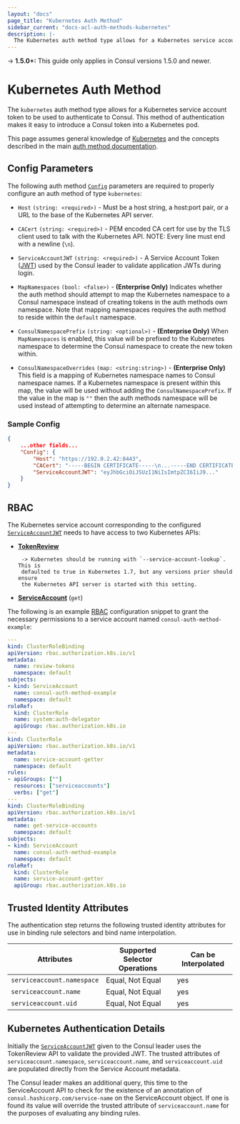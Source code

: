 ```yaml
---
layout: "docs"
page_title: "Kubernetes Auth Method"
sidebar_current: "docs-acl-auth-methods-kubernetes"
description: |-
  The Kubernetes auth method type allows for a Kubernetes service account token to be used to authenticate to Consul. This method of authentication makes it easy to introduce a Consul token into a Kubernetes pod.
---
```


-> **1.5.0+:**  This guide only applies in Consul versions 1.5.0 and newer.

# Kubernetes Auth Method

The `kubernetes` auth method type allows for a Kubernetes service account token
to be used to authenticate to Consul. This method of authentication makes it
easy to introduce a Consul token into a Kubernetes pod.

This page assumes general knowledge of [Kubernetes](https://kubernetes.io/) and
the concepts described in the main [auth method
documentation](/docs/acl/acl-auth-methods.html).

## Config Parameters

The following auth method [`Config`](/api/acl/auth-methods.html#config)
parameters are required to properly configure an auth method of type
`kubernetes`:

- `Host` `(string: <required>)` - Must be a host string, a host:port pair, or a
  URL to the base of the Kubernetes API server. 

- `CACert` `(string: <required>)` - PEM encoded CA cert for use by the TLS
  client used to talk with the Kubernetes API. NOTE: Every line must end with a
  newline (`\n`).

- `ServiceAccountJWT` `(string: <required>)` - A Service Account Token
  ([JWT](https://jwt.io/ "JSON Web Token")) used by the Consul leader to
  validate application JWTs during login.
  
- `MapNamespaces` `(bool: <false>)` - **(Enterprise Only)** Indicates whether 
  the auth method should attempt to map the Kubernetes namespace to a Consul 
  namespace instead of creating tokens in the auth methods own namespace. Note
  that mapping namespaces requires the auth method to reside within the
  `default` namespace.
  
- `ConsulNamespacePrefix` `(string: <optional>)` - **(Enterprise Only)** When
  `MapNamespaces` is enabled, this value will be prefixed to the Kubernetes
  namespace to determine the Consul namespace to create the new token within.

- `ConsulNamespaceOverrides` `(map: <string:string>)` - **(Enterprise Only)**
  This field is a mapping of Kubernetes namespace names to Consul namespace
  names. If a Kubernetes namespace is present within this map, the value will
  be used without adding the `ConsulNamespacePrefix`. If the value in the map
  is `""` then the auth methods namespace will be used instead of attempting
  to determine an alternate namespace.

### Sample Config

```json
{
    ...other fields...
    "Config": {
        "Host": "https://192.0.2.42:8443",
        "CACert": "-----BEGIN CERTIFICATE-----\n...-----END CERTIFICATE-----\n",
        "ServiceAccountJWT": "eyJhbGciOiJSUzI1NiIsImtpZCI6IiJ9..."
    }
}
```

## RBAC

The Kubernetes service account corresponding to the configured
[`ServiceAccountJWT`](/docs/acl/auth-methods/kubernetes.html#serviceaccountjwt)
needs to have access to two Kubernetes APIs:

- [**TokenReview**](https://kubernetes.io/docs/reference/generated/kubernetes-api/v1.11/#create-tokenreview-v1-authentication-k8s-io)

       -> Kubernetes should be running with `--service-account-lookup`. This is
       defaulted to true in Kubernetes 1.7, but any versions prior should ensure
       the Kubernetes API server is started with this setting. 

- [**ServiceAccount**](https://kubernetes.io/docs/reference/generated/kubernetes-api/v1.11/#read-serviceaccount-v1-core)
  (`get`)

The following is an example
[RBAC](https://kubernetes.io/docs/reference/access-authn-authz/rbac/)
configuration snippet to grant the necessary permissions to a service account
named `consul-auth-method-example`:

```yaml
---
kind: ClusterRoleBinding
apiVersion: rbac.authorization.k8s.io/v1
metadata:
  name: review-tokens
  namespace: default
subjects:
- kind: ServiceAccount
  name: consul-auth-method-example
  namespace: default
roleRef:
  kind: ClusterRole
  name: system:auth-delegator
  apiGroup: rbac.authorization.k8s.io
---
kind: ClusterRole
apiVersion: rbac.authorization.k8s.io/v1
metadata:
  name: service-account-getter
  namespace: default
rules:
- apiGroups: [""]
  resources: ["serviceaccounts"]
  verbs: ["get"]
---
kind: ClusterRoleBinding
apiVersion: rbac.authorization.k8s.io/v1
metadata:
  name: get-service-accounts
  namespace: default
subjects:
- kind: ServiceAccount
  name: consul-auth-method-example
  namespace: default
roleRef:
  kind: ClusterRole
  name: service-account-getter
  apiGroup: rbac.authorization.k8s.io
```

## Trusted Identity Attributes

The authentication step returns the following trusted identity attributes for 
use in binding rule selectors and bind name interpolation.

| Attributes                 | Supported Selector Operations      | Can be Interpolated |
| -------------------------- | ---------------------------------- | ------------------- |
| `serviceaccount.namespace` | Equal, Not Equal                   | yes                 |
| `serviceaccount.name`      | Equal, Not Equal                   | yes                 |
| `serviceaccount.uid`       | Equal, Not Equal                   | yes                 |

## Kubernetes Authentication Details

Initially the
[`ServiceAccountJWT`](/docs/acl/auth-methods/kubernetes.html#serviceaccountjwt)
given to the Consul leader uses the TokenReview API to validate the provided
JWT. The trusted attributes of `serviceaccount.namespace`,
`serviceaccount.name`, and `serviceaccount.uid` are populated directly from the
Service Account metadata.

The Consul leader makes an additional query, this time to the ServiceAccount
API to check for the existence of an annotation of
`consul.hashicorp.com/service-name` on the ServiceAccount object. If one is
found its value will override the trusted attribute of `serviceaccount.name`
for the purposes of evaluating any binding rules.

